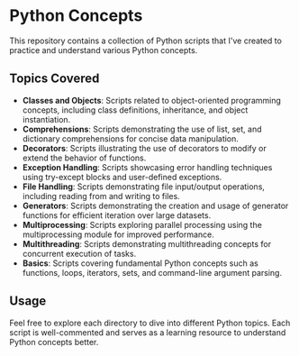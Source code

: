 # Python Concepts

 This repository contains a collection of Python scripts that I've created to practice and understand various Python concepts.

## Topics Covered

- **Classes and Objects**: Scripts related to object-oriented programming concepts, including class definitions, inheritance, and object instantiation.
- **Comprehensions**: Scripts demonstrating the use of list, set, and dictionary comprehensions for concise data manipulation.
- **Decorators**: Scripts illustrating the use of decorators to modify or extend the behavior of functions.
- **Exception Handling**: Scripts showcasing error handling techniques using try-except blocks and user-defined exceptions.
- **File Handling**: Scripts demonstrating file input/output operations, including reading from and writing to files.
- **Generators**: Scripts demonstrating the creation and usage of generator functions for efficient iteration over large datasets.
- **Multiprocessing**: Scripts exploring parallel processing using the multiprocessing module for improved performance.
- **Multithreading**: Scripts demonstrating multithreading concepts for concurrent execution of tasks.
- **Basics**: Scripts covering fundamental Python concepts such as functions, loops, iterators, sets, and command-line argument parsing.

## Usage

Feel free to explore each directory to dive into different Python topics. Each script is well-commented and serves as a learning resource to understand Python concepts better.

